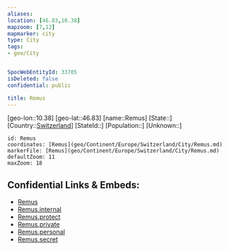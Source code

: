 ```yaml
---
aliases: 
location: [46.83,10.38]
mapzoom: [7,12] 
mapmarker: city 
type: City
tags:
- geo/City


SpocWebEntityId: 33705
isDeleted: false
confidential: public

title: Remus
---
```

[geo-lon::10.38]
[geo-lat::46.83]
[name::Remus]
[State::]
[Country::[Switzerland](geo/Continent/Europe/Switzerland.md)]
[StateId::]
[Population::]
[Unknown::]


```leaflet
id: Remus
coordinates: [Remus](geo/Continent/Europe/Switzerland/City/Remus.md)
markerFile: [Remus](geo/Continent/Europe/Switzerland/City/Remus.md)
defaultZoom: 11 
maxZoom: 18
```


## Confidential Links & Embeds: 
- [Remus](../../../../../../_public/geo/Continent/Europe/Switzerland/City/Remus.md) 
- [Remus.internal](../../../../../../_internal/geo/Continent/Europe/Switzerland/City/Remus.internal.md) 
- [Remus.protect](../../../../../../_protect/geo/Continent/Europe/Switzerland/City/Remus.protect.md) 
- [Remus.private](../../../../../../_private/geo/Continent/Europe/Switzerland/City/Remus.private.md) 
- [Remus.personal](../../../../../../_personal/geo/Continent/Europe/Switzerland/City/Remus.personal.md) 
- [Remus.secret](../../../../../../_secret/geo/Continent/Europe/Switzerland/City/Remus.secret.md) 
